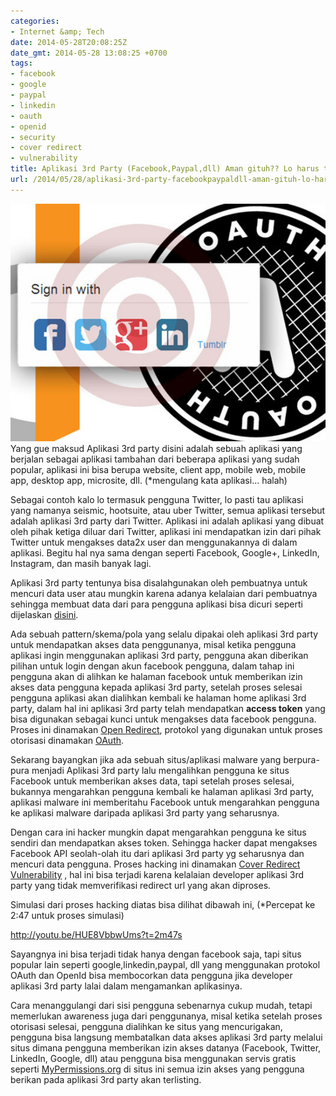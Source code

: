 ```yaml
---
categories:
- Internet &amp; Tech
date: 2014-05-28T20:08:25Z
date_gmt: 2014-05-28 13:08:25 +0700
tags:
- facebook
- google
- paypal
- linkedin
- oauth
- openid
- security
- cover redirect
- vulnerability
title: Aplikasi 3rd Party (Facebook,Paypal,dll) Aman gituh?? Lo harus tahu!
url: /2014/05/28/aplikasi-3rd-party-facebookpaypaldll-aman-gituh-lo-harus-tahu/
---
```


[![48a572c60b93255986ba073bf5b1d865 (1)](/images/48a572c60b93255986ba073bf5b1d865-1.jpg)](/images/48a572c60b93255986ba073bf5b1d865-1.jpg)Yang gue maksud Aplikasi 3rd party disini adalah sebuah aplikasi yang berjalan sebagai aplikasi tambahan dari beberapa aplikasi yang sudah popular, aplikasi ini bisa berupa website, client app, mobile web, mobile app, desktop app, microsite, dll. (\*mengulang kata aplikasi... halah)

Sebagai contoh kalo lo termasuk pengguna Twitter, lo pasti tau aplikasi yang namanya seismic, hootsuite, atau uber Twitter, semua aplikasi tersebut adalah aplikasi 3rd party dari Twitter. Aplikasi ini adalah aplikasi yang dibuat oleh pihak ketiga diluar dari Twitter, aplikasi ini mendapatkan izin dari pihak Twitter untuk mengakses data2x user dan menggunakannya di dalam aplikasi. Begitu hal nya sama dengan seperti Facebook, Google+, LinkedIn, Instagram, dan masih banyak lagi.

Aplikasi 3rd party tentunya bisa disalahgunakan oleh pembuatnya untuk mencuri data user atau mungkin karena adanya kelalaian dari pembuatnya sehingga membuat data dari para pengguna aplikasi bisa dicuri seperti dijelaskan [disini](http://khalidadisendjaja.web.id/2013/11/07/mari-berbagi-soal-privasi-di-sosial-media-online/).

Ada sebuah pattern/skema/pola yang selalu dipakai oleh aplikasi 3rd party untuk mendapatkan akses data penggunanya, misal ketika pengguna aplikasi ingin menggunakan aplikasi 3rd party, pengguna akan diberikan pilihan untuk login dengan akun facebook pengguna, dalam tahap ini pengguna akan di alihkan ke halaman facebook untuk memberikan izin akses data pengguna kepada aplikasi 3rd party, setelah proses selesai pengguna aplikasi akan dialihkan kembali ke halaman home aplikasi 3rd party, dalam hal ini aplikasi 3rd party telah mendapatkan **access token** yang bisa digunakan sebagai kunci untuk mengakses data facebook pengguna. Proses ini dinamakan [Open Redirect](https://www.owasp.org/index.php/Open_redirect), protokol yang digunakan untuk proses otorisasi dinamakan [OAuth](http://en.wikipedia.org/wiki/OAuth).

Sekarang bayangkan jika ada sebuah situs/aplikasi malware yang berpura-pura menjadi Aplikasi 3rd party lalu mengalihkan pengguna ke situs Facebook untuk memberikan akses data, tapi setelah proses selesai, bukannya mengarahkan pengguna kembali ke halaman aplikasi 3rd party, aplikasi malware ini memberitahu Facebook untuk mengarahkan pengguna ke aplikasi malware daripada aplikasi 3rd party yang seharusnya.

Dengan cara ini hacker mungkin dapat mengarahkan pengguna ke situs sendiri dan mendapatkan akses token. Sehingga hacker dapat mengakses Facebook API seolah-olah itu dari aplikasi 3rd party yg seharusnya dan mencuri data pengguna. Proses hacking ini dinamakan [Cover Redirect Vulnerability](http://tetraph.com/covert_redirect/) , hal ini bisa terjadi karena kelalaian developer aplikasi 3rd party yang tidak memverifikasi redirect url yang akan diproses.

Simulasi dari proses hacking diatas bisa dilihat dibawah ini, (\*Percepat ke 2:47 untuk proses simulasi)

http://youtu.be/HUE8VbbwUms?t=2m47s

Sayangnya ini bisa terjadi tidak hanya dengan facebook saja, tapi situs popular lain seperti google,linkedin,paypal, dll yang menggunakan protokol OAuth dan OpenId bisa membocorkan data pengguna jika developer aplikasi 3rd party lalai dalam mengamankan aplikasinya.

Cara menanggulangi dari sisi pengguna sebenarnya cukup mudah, tetapi memerlukan awareness juga dari penggunanya, misal ketika setelah proses otorisasi selesai, pengguna dialihkan ke situs yang mencurigakan, pengguna bisa langsung membatalkan data akses aplikasi 3rd party melalui situs dimana pengguna memberikan izin akses datanya (Facebook, Twitter, LinkedIn, Google, dll) atau pengguna bisa menggunakan servis gratis seperti [MyPermissions.org](http://mypermissions.org/) di situs ini semua izin akses yang pengguna berikan pada aplikasi 3rd party akan terlisting.